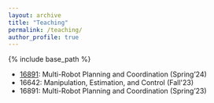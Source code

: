 ```yaml
---
layout: archive
title: "Teaching"
permalink: /teaching/
author_profile: true
---
```


{% include base_path %}

* [16891](https://jiaoyangli.me/teaching/2024-spring-16891): Multi-Robot Planning and Coordination (Spring’24)
* 16642: Manipulation, Estimation, and Control (Fall'23)
* 16891: Multi-Robot Planning and Coordination (Spring’23)
